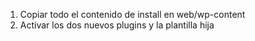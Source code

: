 1. Copiar todo el contenido de install en web/wp-content
1. Activar los dos nuevos plugins y la plantilla hija
